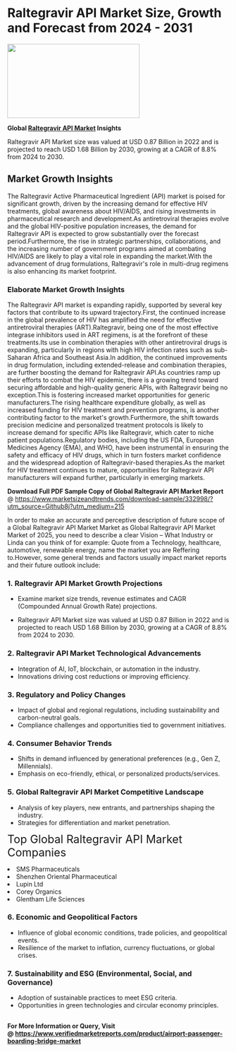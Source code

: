 <H1>Raltegravir API Market Size, Growth and Forecast from 2024 - 2031</H1><img class="aligncenter size-medium wp-image-584254" src="https://thirdeyenews.in/wp-content/uploads/2024/09/Global-Market-Research-300x168.jpeg" alt="" width="300" height="168" /><p><strong>Global&nbsp;<a href="https://www.marketsizeandtrends.com/download-sample/332998/?utm_source=Github8j?utm_medium=215">Raltegravir API Market</a> Insights</strong></p><p>Raltegravir API Market size was valued at USD 0.87 Billion in 2022 and is projected to reach USD 1.68 Billion by 2030, growing at a CAGR of 8.8% from 2024 to 2030.</p><p><h2>Market Growth Insights</h2> The Raltegravir Active Pharmaceutical Ingredient (API) market is poised for significant growth, driven by the increasing demand for effective HIV treatments, global awareness about HIV/AIDS, and rising investments in pharmaceutical research and development.As antiretroviral therapies evolve and the global HIV-positive population increases, the demand for Raltegravir API is expected to grow substantially over the forecast period.Furthermore, the rise in strategic partnerships, collaborations, and the increasing number of government programs aimed at combating HIV/AIDS are likely to play a vital role in expanding the market.With the advancement of drug formulations, Raltegravir's role in multi-drug regimens is also enhancing its market footprint.<h3>Elaborate Market Growth Insights</h3> The Raltegravir API market is expanding rapidly, supported by several key factors that contribute to its upward trajectory.First, the continued increase in the global prevalence of HIV has amplified the need for effective antiretroviral therapies (ART).Raltegravir, being one of the most effective integrase inhibitors used in ART regimens, is at the forefront of these treatments.Its use in combination therapies with other antiretroviral drugs is expanding, particularly in regions with high HIV infection rates such as sub-Saharan Africa and Southeast Asia.In addition, the continued improvements in drug formulation, including extended-release and combination therapies, are further boosting the demand for Raltegravir API.As countries ramp up their efforts to combat the HIV epidemic, there is a growing trend toward securing affordable and high-quality generic APIs, with Raltegravir being no exception.This is fostering increased market opportunities for generic manufacturers.The rising healthcare expenditure globally, as well as increased funding for HIV treatment and prevention programs, is another contributing factor to the market's growth.Furthermore, the shift towards precision medicine and personalized treatment protocols is likely to increase demand for specific APIs like Raltegravir, which cater to niche patient populations.Regulatory bodies, including the US FDA, European Medicines Agency (EMA), and WHO, have been instrumental in ensuring the safety and efficacy of HIV drugs, which in turn fosters market confidence and the widespread adoption of Raltegravir-based therapies.As the market for HIV treatment continues to mature, opportunities for Raltegravir API manufacturers will expand further, particularly in emerging markets.<p><span class=""><strong>Download Full PDF Sample Copy of Global Raltegravir API Market Report</strong> @ <a href="https://www.marketsizeandtrends.com/download-sample/332998/?utm_source=Github8j?utm_medium=215" target="_blank">https://www.marketsizeandtrends.com/download-sample/332998/?utm_source=Github8j?utm_medium=215</a></span></p><p>In order to make an accurate and perceptive description of future scope of a Global&nbsp;Raltegravir API Market Market as Global&nbsp;Raltegravir API Market Market of 2025, you need to describe a clear Vision &ndash; What Industry or Linda can you think of for example: Quote from a Technology, healthcare, automotive, renewable energy, name the market you are Reffering to.However, some general trends and factors usually impact market reports and their future outlook include:</p><h3>1.&nbsp;<strong>Raltegravir API Market Growth Projections</strong></h3><ul><li>Examine market size trends, revenue estimates and CAGR (Compounded Annual Growth Rate) projections.</li><li><p>Raltegravir API Market size was valued at USD 0.87 Billion in 2022 and is projected to reach USD 1.68 Billion by 2030, growing at a CAGR of 8.8% from 2024 to 2030.</p></li></ul><h3>2.&nbsp;<strong>Raltegravir API Market Technological Advancements</strong></h3><ul><li>Integration of AI, IoT, blockchain, or automation in the industry.</li><li>Innovations driving cost reductions or improving efficiency.</li></ul><h3>3.&nbsp;<strong>Regulatory and Policy Changes</strong></h3><ul><li>Impact of global and regional regulations, including sustainability and carbon-neutral goals.</li><li>Compliance challenges and opportunities tied to government initiatives.</li></ul><h3>4.&nbsp;<strong>Consumer Behavior Trends</strong></h3><ul><li>Shifts in demand influenced by generational preferences (e.g., Gen Z, Millennials).</li><li>Emphasis on eco-friendly, ethical, or personalized products/services.</li></ul><h3>5.&nbsp;<strong>Global Raltegravir API Market Competitive Landscape</strong></h3><ul><li>Analysis of key players, new entrants, and partnerships shaping the industry.</li><li>Strategies for differentiation and market penetration.</li></ul><p data-pm-slice="1 1 []"><span style="color: inherit; font-family: inherit; font-size: 25px;">Top Global Raltegravir API Market Companies</span></p><div class="" data-test-id=""><p><li>SMS Pharmaceuticals</li><li> Shenzhen Oriental Pharmaceutical</li><li> Lupin Ltd</li><li> Corey Organics</li><li> Glentham Life Sciences</li></p></div><h3>6.&nbsp;<strong>Economic and Geopolitical Factors</strong></h3><ul><li>Influence of global economic conditions, trade policies, and geopolitical events.</li><li>Resilience of the market to inflation, currency fluctuations, or global crises.</li></ul><h3>7.&nbsp;<strong>Sustainability and ESG (Environmental, Social, and Governance)</strong></h3><ul><li>Adoption of sustainable practices to meet ESG criteria.</li><li>Opportunities in green technologies and circular economy principles.</li></ul><h2><strong style="font-size: 14px;">For More Information or Query, Visit @&nbsp;</strong><a style="background-color: #ffffff; font-size: 14px;" href="https://www.marketsizeandtrends.com/report/raltegravir-api-market/" target="_blank">https://www.verifiedmarketreports.com/product/airport-passenger-boarding-bridge-market</a></h2>